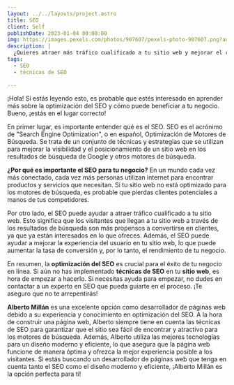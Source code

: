 ```yaml
---
layout: ../../layouts/project.astro
title: SEO
client: Self
publishDate: 2023-01-04 00:00:00
img: https://images.pexels.com/photos/907607/pexels-photo-907607.png?auto=compress&cs=tinysrgb&w=1260&h=750&dpr=1
description: |
  ¿Quieres atraer más tráfico cualificado a tu sitio web y mejorar el rendimiento de tu negocio en línea? La optimización del SEO puede ayudar. Aprende cómo implementar técnicas de SEO en tu sitio web y ver cómo tu negocio florece.
tags:
  - SEO   
  - técnicas de SEO
  
---
```

¡Hola! Si estás leyendo esto, es probable que estés interesado en aprender más sobre la optimización del SEO y cómo puede beneficiar a tu negocio. Bueno, ¡estás en el lugar correcto!

En primer lugar, es importante entender qué es el SEO. SEO es el acrónimo de "Search Engine Optimization", o en español, Optimización de Motores de Búsqueda. Se trata de un conjunto de técnicas y estrategias que se utilizan para mejorar la visibilidad y el posicionamiento de un sitio web en los resultados de búsqueda de Google y otros motores de búsqueda.

**¿Por qué es importante el SEO para tu negocio?** En un mundo cada vez más conectado, cada vez más personas utilizan internet para encontrar productos y servicios que necesitan. Si tu sitio web no está optimizado para los motores de búsqueda, es probable que pierdas clientes potenciales a manos de tus competidores.

Por otro lado, el SEO puede ayudar a atraer tráfico cualificado a tu sitio web. Esto significa que los visitantes que llegan a tu sitio web a través de los resultados de búsqueda son más propensos a convertirse en clientes, ya que ya están interesados ​​en lo que ofreces. Además, el SEO puede ayudar a mejorar la experiencia del usuario en tu sitio web, lo que puede aumentar la tasa de conversión y, por lo tanto, el rendimiento de tu negocio.

En resumen, la **optimización del SEO** es crucial para el éxito de tu negocio en línea. Si aún no has implementado **técnicas de SEO** en tu **sitio web**, es hora de empezar a hacerlo. Si necesitas ayuda para empezar, no dudes en contactar a un experto en SEO que pueda guiarte en el proceso. ¡Te aseguro que no te arrepentirás!

**Alberto Millán** es una excelente opción como desarrollador de páginas web debido a su experiencia y conocimiento en optimización del SEO. A la hora de construir una página web, Alberto siempre tiene en cuenta las técnicas de SEO para garantizar que el sitio sea fácil de encontrar y atractivo para los motores de búsqueda. Además, Alberto utiliza las mejores tecnologías para un diseño moderno y eficiente, lo que asegura que la página web funcione de manera óptima y ofrezca la mejor experiencia posible a los visitantes. Si estás buscando un desarrollador de páginas web que tenga en cuenta tanto el SEO como el diseño moderno y eficiente, ¡Alberto Millán es la opción perfecta para ti!
